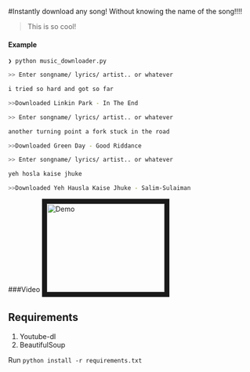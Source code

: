 
#Instantly download any song! 
Without knowing the name of the song!!!!
> This is so cool!

#### Example



```❯ python music_downloader.py```


```zsh
>> Enter songname/ lyrics/ artist.. or whatever

i tried so hard and got so far 

>>Downloaded Linkin Park - In The End
```
```zsh
>> Enter songname/ lyrics/ artist.. or whatever

another turning point a fork stuck in the road

>>Downloaded Green Day - Good Riddance
```
```zsh
>> Enter songname/ lyrics/ artist.. or whatever

yeh hosla kaise jhuke

>>Downloaded Yeh Hausla Kaise Jhuke - Salim-Sulaiman
```

###Video
<a href="http://www.youtube.com/watch?feature=player_embedded&v=aYOLU36iy1s
" target="_blank"><img src="http://img.youtube.com/vi/aYOLU36iy1s/0.jpg" 
alt="Demo" width="240" height="180" border="10" /></a>


## Requirements
1. Youtube-dl
2. BeautifulSoup

Run `python install -r requirements.txt` 
 

